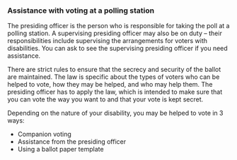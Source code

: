 ###  Assistance with voting at a polling station

The presiding officer is the person who is responsible for taking the poll at
a polling station. A supervising presiding officer may also be on duty – their
responsibilities include supervising the arrangements for voters with
disabilities. You can ask to see the supervising presiding officer if you need
assistance.

There are strict rules to ensure that the secrecy and security of the ballot
are maintained. The law is specific about the types of voters who can be
helped to vote, how they may be helped, and who may help them. The presiding
officer has to apply the law, which is intended to make sure that you can vote
the way you want to and that your vote is kept secret.

Depending on the nature of your disability, you may be helped to vote in 3
ways:

  * Companion voting 
  * Assistance from the presiding officer 
  * Using a ballot paper template 
